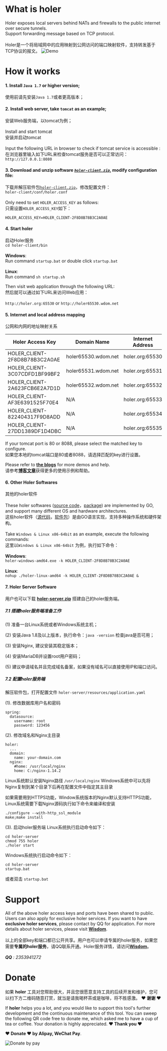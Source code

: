 # What is holer
Holer exposes local servers behind NATs and firewalls to the public internet over secure tunnels. <br/>
Support forwarding message based on TCP protocol.<br/><br/>
Holer是一个将局域网中的应用映射到公网访问的端口映射软件，支持转发基于TCP协议的报文。
![Demo](https://github.com/Wisdom-Projects/holer/blob/master/Image/demo.png)
# How it works

#### 1. Install `Java 1.7` or higher version;
使用前请先安装`Java 1.7`或者更高版本；

#### 2. Install web server, take `tomcat` as an example;
安装Web服务端，以tomcat为例；<br/><br/>
Install and start tomcat<br/>
安装并启动tomcat<br/><br/>
Input the following URL in browser to check if tomcat service is accessible :<br/>
在浏览器里输入如下URL来检查tomcat服务是否可以正常访问：<br/>
`http://127.0.0.1:8080`

#### 3. Download and unzip software [*`holer-client.zip`*](https://github.com/Wisdom-Projects/holer/blob/master/Binary/Java), modify configuration file:
下载并解压软件包[`holer-client.zip`](https://github.com/Wisdom-Projects/holer/blob/master/Binary/Java)，修改配置文件：<br/>
`holer-client/conf/holer.conf`<br/><br/>
Only need to set `HOLER_ACCESS_KEY` as follows:<br/>
只需设置`HOLER_ACCESS_KEY`如下：

`HOLER_ACCESS_KEY=HOLER_CLIENT-2F8D8B78B3C2A0AE`<br/>

#### 4. Start holer
启动Holer服务<br/>
`cd holer-client/bin`<br/><br/>
**Windows**:<br/>
Run command `startup.bat` or double click `startup.bat`<br/><br/>
**Linux**:<br/>
Run command `sh startup.sh`

Then visit web application through the following URL:<br/>
然后就可以通过如下URL来访问Web应用：<br/><br/>
 `http://holer.org:65530` or `http://holer65530.wdom.net`

#### 5. Internet and local address mapping
公网和内网的地址映射关系

Holer Access Key             |Domain Name|Internet Address|Local Address
-----------------------------|-----------|----------------|---------------
HOLER_CLIENT-2F8D8B78B3C2A0AE|holer65530.wdom.net|holer.org:65530|127.0.0.1:8080
HOLER_CLIENT-3C07CDFD1BF99BF2|holer65531.wdom.net|holer.org:65531|127.0.0.1:8088
HOLER_CLIENT-2A623FCB6E2A7D1D|holer65532.wdom.net|holer.org:65532|127.0.0.1:80
HOLER_CLIENT-AF3E6391525F70E4|N/A|holer.org:65533|127.0.0.1:3389
HOLER_CLIENT-822404317F9D8ADD|N/A|holer.org:65534|127.0.0.1:22
HOLER_CLIENT-27DD1389DF1D4DBC|N/A|holer.org:65535|127.0.0.1:3306

If your tomcat port is 80 or 8088, please select the matched key to configure.<br/>
如果您本地的tomcat端口是80或者8088，请选择匹配的key进行设置。<br/>

Please refer to [**the blogs**](http://blog.wdom.net/tag/Holer) for more demos and help.<br/>
请参考[**博客文章**](http://blog.wdom.net/tag/Holer)获得更多的使用示例和帮助。<br/>

#### 6. Other Holer Softwares
其他的holer软件<br/><br/>
These holer softwares ([source code](https://github.com/Wisdom-Projects/holer/tree/master/SourceCode/Go)，[package](https://github.com/Wisdom-Projects/holer/tree/master/Binary/Go)) are implemented by GO, and support many different OS and hardware architectures. <br/>
这些holer软件（[源代码](https://github.com/Wisdom-Projects/holer/tree/master/SourceCode/Go)，[软件包](https://github.com/Wisdom-Projects/holer/tree/master/Binary/Go)）是由GO语言实现，支持多种操作系统和硬件架构。<br/><br/>
Take `Windows & Linux x86-64bit` as an example, execute the following commands:<br/>
这里以`Windows & Linux x86-64bit` 为例，执行如下命令：<br/><br/>
**Windows**:<br/>
`holer-windows-amd64.exe -k HOLER_CLIENT-2F8D8B78B3C2A0AE`<br/><br/>
**Linux**:<br/>
`nohup ./holer-linux-amd64 -k HOLER_CLIENT-2F8D8B78B3C2A0AE &`<br/>

#### 7. Holer Server Software
用户也可以下载 [**holer-server.zip**](https://github.com/wisdom-projects/holer/releases/download/v1.1/holer-server-1.1.zip) 搭建自己的holer服务端。

##### 7.1 搭建holer服务端准备工作
(1) 准备一台Linux系统或者Windows系统主机；

(2) 安装Java 1.8及以上版本，执行命令：`java -version` 检查java是否可用；

(3) 安装Nginx, 建议安装其稳定版本；

(4) 安装MariaDB并设置root用户密码；

(5) 建议申请域名并且完成域名备案，如果没有域名可以直接使用IP和端口访问。

##### 7.2 配置holer服务端
解压软件包，打开配置文件 `holer-server/resources/application.yaml`

(1). 修改数据库用户名和密码

```
spring:
  datasource:
    username: root
    password: 123456
```

(2). 修改域名和Nginx主目录

```
holer:
  ...
  domain:
    name: your-domain.com
  nginx:
    #home: /usr/local/nginx
    home: C:/nginx-1.14.2
```
Linux系统默认安装Nginx路径 `/usr/local/nginx`
Windows系统中可以先将Nginx复制到某个目录下后再在配置文件中指定其主目录

如果需要用到HTTPS功能，Window系统版本的Nginx默认支持HTTPS功能，Linux系统需要下载Nginx源码执行如下命令来编译和安装
```
./configure --with-http_ssl_module
make;make install
```
(3). 启动holer服务端
Linux系统执行启动命令如下：
```
cd holer-server
chmod 755 holer
./holer start
```
Windows系统执行启动命令如下：
```
cd holer-server
startup.bat
```
或者双击 `startup.bat`


# Support
All of the above holer access keys and ports have been shared to public. Users can also apply for exclusive holer services.
If you want to have **exclusive holer services**, please contact by QQ for application. For more details about holer services, please visit [**Wisdom**](http://www.wdom.net).<br/><br/>
以上的全部key和端口都已公开共享。用户也可以申请专属的holer服务，如果您需要**专属的holer服务**，请QQ联系开通。Holer服务详情，请访问[**Wisdom**](http://www.wdom.net)。<br/><br/>
_**QQ**    : 2353941272_<br/>

# Donate
如果 **holer** 工具对您帮助很大，并且您很愿意支持工具的后续开发和维护，您可以扫下方二维码随意打赏，就当是请我喝杯茶或是咖啡，将不胜感激。 **♥ 谢谢 ♥**

If **holer** helps you a lot, and you would like to support this tool's further development and the continuous maintenance of this tool. You can sweep the following QR code free to donate me, which asked me to have a cup of tea or coffee. Your donation is highly appreciated. **♥ Thank you ♥** <br/>

**♥ Donate ♥ by Alipay, WeChat Pay**.

![Donate by pay](https://github.com/Wisdom-Projects/rest-client/blob/master/images/donate_pay.png)
